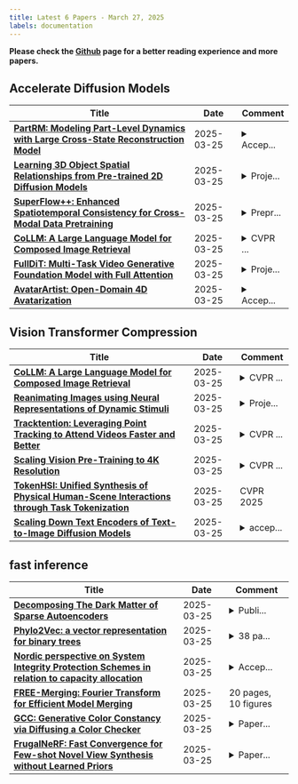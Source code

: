 ```yaml
---
title: Latest 6 Papers - March 27, 2025
labels: documentation
---
```

**Please check the [Github](https://github.com/zezhishao/MTS_Daily_ArXiv) page for a better reading experience and more papers.**

## Accelerate Diffusion Models
| **Title** | **Date** | **Comment** |
| --- | --- | --- |
| **[PartRM: Modeling Part-Level Dynamics with Large Cross-State Reconstruction Model](http://arxiv.org/abs/2503.19913v1)** | 2025-03-25 | <details><summary>Accep...</summary><p>Accepted to CVPR 2025. Project Page: https://partrm.c7w.tech/</p></details> |
| **[Learning 3D Object Spatial Relationships from Pre-trained 2D Diffusion Models](http://arxiv.org/abs/2503.19914v1)** | 2025-03-25 | <details><summary>Proje...</summary><p>Project Page: https://tlb-miss.github.io/oor/</p></details> |
| **[SuperFlow++: Enhanced Spatiotemporal Consistency for Cross-Modal Data Pretraining](http://arxiv.org/abs/2503.19912v1)** | 2025-03-25 | <details><summary>Prepr...</summary><p>Preprint; 15 pages, 6 figures, 10 tables; Code at https://github.com/Xiangxu-0103/SuperFlow</p></details> |
| **[CoLLM: A Large Language Model for Composed Image Retrieval](http://arxiv.org/abs/2503.19910v1)** | 2025-03-25 | <details><summary>CVPR ...</summary><p>CVPR 2025. Project page: https://collm-cvpr25.github.io/</p></details> |
| **[FullDiT: Multi-Task Video Generative Foundation Model with Full Attention](http://arxiv.org/abs/2503.19907v1)** | 2025-03-25 | <details><summary>Proje...</summary><p>Project Page: https://fulldit.github.io/</p></details> |
| **[AvatarArtist: Open-Domain 4D Avatarization](http://arxiv.org/abs/2503.19906v1)** | 2025-03-25 | <details><summary>Accep...</summary><p>Accepted to CVPR 2025</p></details> |

## Vision Transformer Compression
| **Title** | **Date** | **Comment** |
| --- | --- | --- |
| **[CoLLM: A Large Language Model for Composed Image Retrieval](http://arxiv.org/abs/2503.19910v1)** | 2025-03-25 | <details><summary>CVPR ...</summary><p>CVPR 2025. Project page: https://collm-cvpr25.github.io/</p></details> |
| **[Reanimating Images using Neural Representations of Dynamic Stimuli](http://arxiv.org/abs/2406.02659v3)** | 2025-03-25 | <details><summary>Proje...</summary><p>Project Page: https://brain-nrds.github.io</p></details> |
| **[Tracktention: Leveraging Point Tracking to Attend Videos Faster and Better](http://arxiv.org/abs/2503.19904v1)** | 2025-03-25 | <details><summary>CVPR ...</summary><p>CVPR 2025. Project website: zlai0.github.io/TrackTention</p></details> |
| **[Scaling Vision Pre-Training to 4K Resolution](http://arxiv.org/abs/2503.19903v1)** | 2025-03-25 | <details><summary>CVPR ...</summary><p>CVPR 2025. Project Page: https://nvlabs.github.io/PS3</p></details> |
| **[TokenHSI: Unified Synthesis of Physical Human-Scene Interactions through Task Tokenization](http://arxiv.org/abs/2503.19901v1)** | 2025-03-25 | CVPR 2025 |
| **[Scaling Down Text Encoders of Text-to-Image Diffusion Models](http://arxiv.org/abs/2503.19897v1)** | 2025-03-25 | <details><summary>accep...</summary><p>accepted by CVPR 2025</p></details> |

## fast inference
| **Title** | **Date** | **Comment** |
| --- | --- | --- |
| **[Decomposing The Dark Matter of Sparse Autoencoders](http://arxiv.org/abs/2410.14670v2)** | 2025-03-25 | <details><summary>Publi...</summary><p>Published in TMLR. Code at https://github.com/JoshEngels/SAE-Dark-Matter</p></details> |
| **[Phylo2Vec: a vector representation for binary trees](http://arxiv.org/abs/2304.12693v5)** | 2025-03-25 | <details><summary>38 pa...</summary><p>38 pages, 9 figures, 1 table, 2 supplementary figures</p></details> |
| **[Nordic perspective on System Integrity Protection Schemes in relation to capacity allocation](http://arxiv.org/abs/2503.19827v1)** | 2025-03-25 | <details><summary>Accep...</summary><p>Accepted for CIGRE Symposium 2025 in Trondheim, 10 pages, 6 figures</p></details> |
| **[FREE-Merging: Fourier Transform for Efficient Model Merging](http://arxiv.org/abs/2411.16815v2)** | 2025-03-25 | 20 pages, 10 figures |
| **[GCC: Generative Color Constancy via Diffusing a Color Checker](http://arxiv.org/abs/2502.17435v2)** | 2025-03-25 | <details><summary>Paper...</summary><p>Paper accepted to CVPR 2025. Project page: https://chenwei891213.github.io/GCC/</p></details> |
| **[FrugalNeRF: Fast Convergence for Few-shot Novel View Synthesis without Learned Priors](http://arxiv.org/abs/2410.16271v2)** | 2025-03-25 | <details><summary>Paper...</summary><p>Paper accepted to CVPR 2025. Project page: https://linjohnss.github.io/frugalnerf/</p></details> |


